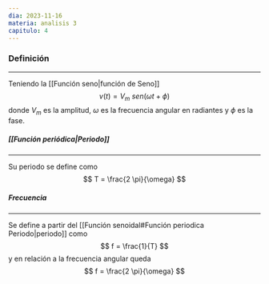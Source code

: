```yaml
---
dia: 2023-11-16
materia: analisis 3
capitulo: 4
---
```

### Definición
---
Teniendo la [[Función seno|función de Seno]] $$ v(t) = V_m ~ sen(\omega t + \phi) $$ donde $V_m$ es la amplitud, $\omega$ es la frecuencia angular en radiantes y $\phi$ es la fase.

##### [[Función periódica|Periodo]]
---
Su periodo se define como $$ T = \frac{2 \pi}{\omega} $$

##### Frecuencia
---
Se define a partir del [[Función senoidal#Función periodica Periodo|periodo]] como $$ f = \frac{1}{T} $$
y en relación a la frecuencia angular queda $$ f = \frac{2 \pi}{\omega} $$